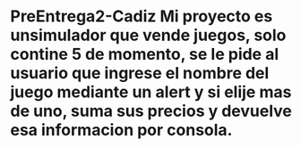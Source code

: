 # PreEntrega2-Cadiz Mi proyecto es unsimulador que vende juegos, solo contine 5 de momento, se le pide al usuario que ingrese el nombre del juego mediante un alert y si elije mas de uno, suma sus precios y devuelve esa informacion por consola.